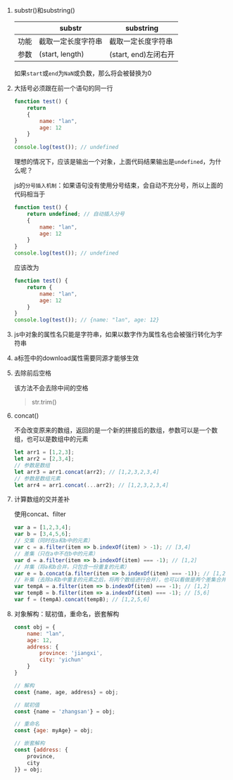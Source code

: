 <!--
 * @Date: 2020-09-02 10:46:40
 * @LastEditors: Lq
 * @LastEditTime: 2020-12-07 17:48:21
 * @FilePath: /learnningNotes/js/index-小知识点.md
-->
1. substr()和substring()

    ||substr|substring|
    |-|-|-|
    |功能|截取一定长度字符串|截取一定长度字符串|
    |参数|(start, length)|(start, end)左闭右开|
    如果`start`或`end`为`NaN`或负数，那么将会被替换为0

2. 大括号必须跟在前一个语句的同一行

    ```js
    function test() {
        return 
        {
            name: "lan",
            age: 12
        }
    }
    console.log(test()); // undefined
    ```

    理想的情况下，应该是输出一个对象，上面代码结果输出是`undefined`，为什么呢？  

    js的`分号插入机制`：如果语句没有使用分号结束，会自动不充分号，所以上面的代码相当于

    ```js
    function test() {
        return undefined; // 自动插入分号
        {
            name: "lan",
            age: 12
        }
    }
    console.log(test()); // undefined
    ```

    应该改为

    ```js
    function test() {
        return {
            name: "lan",
            age: 12
        }
    }
    console.log(test()); // {name: "lan", age: 12}
    ```

3. js中对象的属性名只能是字符串，如果以数字作为属性名也会被强行转化为字符串

4. a标签中的download属性需要同源才能够生效
    
5. 去除前后空格

    该方法不会去除中间的空格

    > str.trim()

6. concat()

    不会改变原来的数组，返回的是一个新的拼接后的数组，参数可以是一个数组，也可以是数组中的元素

    ```js
    let arr1 = [1,2,3];
    let arr2 = [2,3,4];
    // 参数是数组
    let arr3 = arr1.concat(arr2); // [1,2,3,2,3,4]
    // 参数是数组元素
    let arr4 = arr1.concat(...arr2); // [1,2,3,2,3,4]
    ```

7. 计算数组的交并差补

    使用concat、filter

    ```js
    var a = [1,2,3,4];
    var b = [3,4,5,6];
    // 交集（同时在a和b中的元素）
    var c = a.filter(item => b.indexOf(item) > -1); // [3,4]
    // 差集（只在a中不在b中的元素）
    var d = a.filter(item => b.indexOf(item) === -1); // [1,2]
    // 并集（将a和b合并，只包含一份重复的元素）
    var e = b.concat(a.filter(item => b.indexOf(item) === -1)); // [1,2,3,4,5,6]
    // 补集（去除a和b中重复的元素之后，将两个数组进行合并），也可以看做是两个差集合并
    var tempA = a.filter(item => b.indexOf(item) === -1); // [1,2]
    var tempB = b.filter(item => a.indexOf(item) === -1); // [5,6]
    var f = (tempA).concat(tempB); // [1,2,5,6]
    ```

8. 对象解构：赋初值，重命名，嵌套解构

    ```js
    const obj = {
        name: "lan",
        age: 12,
        address: {
            province: 'jiangxi',
            city: 'yichun'
        }
    }

    // 解构
    const {name, age, address} = obj;

    // 赋初值
    const {name = 'zhangsan'} = obj;

    // 重命名
    const {age: myAge} = obj;

    // 嵌套解构
    const {address: {
        province,
        city
    }} = obj;
    ```